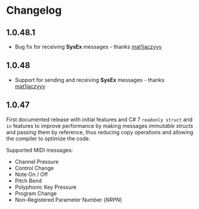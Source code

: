 # Changelog

## 1.0.48.1

- Bug fix for receiving **SysEx** messages - thanks [mat1jaczyyy](https://github.com/mat1jaczyyy)  

## 1.0.48

- Support for sending and receiving **SysEx** messages - thanks [mat1jaczyyy](https://github.com/mat1jaczyyy)

## 1.0.47

First documented release with initial features and C# 7 `readonly struct` and `in` features to improve performance by
making messages _immutable structs_ and passing them by reference, thus reducing copy operations and allowing the
compiler to optimize the code.

Supported MIDI messages:
 - Channel Pressure
 - Control Change
 - Note On / Off
 - Pitch Bend
 - Polyphonic Key Pressure
 - Program Change
 - Non-Registered Parameter Number (_NRPN_)